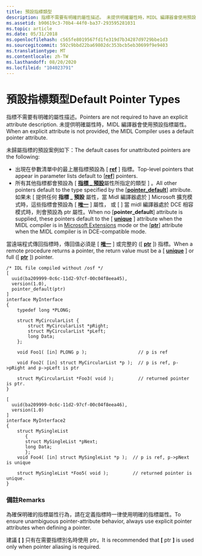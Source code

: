 ```yaml
---
title: 預設指標類型
description: 指標不需要有明確的屬性描述。 未提供明確屬性時，MIDL 編譯器會使用預設指標屬性。
ms.assetid: b90619c3-70b4-44f0-ba37-293595281031
ms.topic: article
ms.date: 05/31/2018
ms.openlocfilehash: c565fe8019567fd1fe319d7b34287d9729bbe1d3
ms.sourcegitcommit: 592c9bbd22ba69802dc353bcb5eb30699f9e9403
ms.translationtype: MT
ms.contentlocale: zh-TW
ms.lasthandoff: 08/20/2020
ms.locfileid: "104023791"
---
```

# <a name="default-pointer-types"></a><span data-ttu-id="3569a-104">預設指標類型</span><span class="sxs-lookup"><span data-stu-id="3569a-104">Default Pointer Types</span></span>

<span data-ttu-id="3569a-105">指標不需要有明確的屬性描述。</span><span class="sxs-lookup"><span data-stu-id="3569a-105">Pointers are not required to have an explicit attribute description.</span></span> <span data-ttu-id="3569a-106">未提供明確屬性時，MIDL 編譯器會使用預設指標屬性。</span><span class="sxs-lookup"><span data-stu-id="3569a-106">When an explicit attribute is not provided, the MIDL Compiler uses a default pointer attribute.</span></span>

<span data-ttu-id="3569a-107">未歸屬指標的預設案例如下：</span><span class="sxs-lookup"><span data-stu-id="3569a-107">The default cases for unattributed pointers are the following:</span></span>

-   <span data-ttu-id="3569a-108">出現在參數清單中的最上層指標預設為 \[ [**ref**](/windows/desktop/Midl/ref) \] 指標。</span><span class="sxs-lookup"><span data-stu-id="3569a-108">Top-level pointers that appear in parameter lists default to \[[**ref**](/windows/desktop/Midl/ref)\] pointers.</span></span>
-   <span data-ttu-id="3569a-109">所有其他指標都會預設為 \[ [**指標 \_ 預設**](/windows/desktop/Midl/pointer-default)屬性所指定的類型 \] 。</span><span class="sxs-lookup"><span data-stu-id="3569a-109">All other pointers default to the type specified by the \[[**pointer\_default**](/windows/desktop/Midl/pointer-default)\] attribute.</span></span> <span data-ttu-id="3569a-110">如果未 \[ 提供任何 **指標 \_ 預設** 屬性，當 Midl 編譯器處於 \] Microsoft 擴充模式時，這些指標會預設為 \[ [**唯一**](/windows/desktop/Midl/unique) \] 屬性， [](microsoft-rpc-binding-handle-extensions.md)或 \[ [](/windows/desktop/Midl/ptr) \] 當 midl 編譯器處於 DCE 相容模式時，則會預設為 ptr 屬性。</span><span class="sxs-lookup"><span data-stu-id="3569a-110">When no \[**pointer\_default**\] attribute is supplied, these pointers default to the \[ [**unique**](/windows/desktop/Midl/unique) \] attribute when the MIDL compiler is in [Microsoft Extensions](microsoft-rpc-binding-handle-extensions.md) mode or the \[[**ptr**](/windows/desktop/Midl/ptr)\] attribute when the MIDL compiler is in DCE-compatible mode.</span></span>

<span data-ttu-id="3569a-111">當遠端程式傳回指標時，傳回值必須是 \[ [**唯一**](/windows/desktop/Midl/unique) \] 或完整的 (\[ [**ptr**](/windows/desktop/Midl/ptr) \]) 指標。</span><span class="sxs-lookup"><span data-stu-id="3569a-111">When a remote procedure returns a pointer, the return value must be a \[ [**unique**](/windows/desktop/Midl/unique) \] or full (\[ [**ptr**](/windows/desktop/Midl/ptr) \]) pointer.</span></span>

``` syntax
/* IDL file compiled without /osf */
[ 
  uuid(ba209999-0c6c-11d2-97cf-00c04f8eea45),
  version(1.0),
  pointer_default(ptr)
]
interface MyInterface
{
    typedef long *PLONG;
  
    struct MyCircularList {
        struct MyCircularList *pRight;
        struct MyCircularList *pLeft;
        long Data;
    };

    void Foo1( [in] PLONG p );                   // p is ref
 
    void Foo2( [in] struct MyCircularList *p );  // p is ref, p->pRight and p->pLeft is ptr

    struct MyCircularList *Foo3( void );         // returned pointer is ptr.    
}

[ 
  uuid(ba209999-0c6c-11d2-97cf-00c04f8eea46),
  version(1.0)
]
interface MyInterface2
{
    struct MySingleList
       {
       struct MySingleList *pNext;
       long Data;
       };
    void Foo4( [in] struct MySingleList *p );  // p is ref, p->pNext is unique

    struct MySingleList *Foo5( void );         // returned pointer is unique.    
}
```

### <a name="remarks"></a><span data-ttu-id="3569a-112">備註</span><span class="sxs-lookup"><span data-stu-id="3569a-112">Remarks</span></span>

<span data-ttu-id="3569a-113">為確保明確的指標屬性行為，請在定義指標時一律使用明確的指標屬性。</span><span class="sxs-lookup"><span data-stu-id="3569a-113">To ensure unambiguous pointer-attribute behavior, always use explicit pointer attributes when defining a pointer.</span></span>

<span data-ttu-id="3569a-114">建議 **\[** **\]** 只有在需要指標別名時使用 ptr。</span><span class="sxs-lookup"><span data-stu-id="3569a-114">It is recommended that **\[** ptr **\]** is used only when pointer aliasing is required.</span></span>

 

 